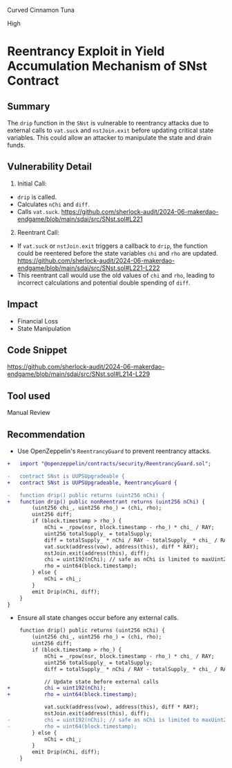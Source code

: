 Curved Cinnamon Tuna

High

# Reentrancy Exploit in Yield Accumulation Mechanism of SNst Contract

## Summary
The `drip` function in the `SNst` is vulnerable to reentrancy attacks due to external calls to `vat.suck` and `nstJoin.exit` before updating critical state variables. This could allow an attacker to manipulate the state and drain funds.

## Vulnerability Detail
1. Initial Call:
- `drip` is called.
- Calculates `nChi` and `diff`.
- Calls `vat.suck`.
https://github.com/sherlock-audit/2024-06-makerdao-endgame/blob/main/sdai/src/SNst.sol#L221
2. Reentrant Call:
- If `vat.suck` or `nstJoin.exit` triggers a callback to `drip`, the function could be reentered before the state variables `chi` and `rho` are updated.
https://github.com/sherlock-audit/2024-06-makerdao-endgame/blob/main/sdai/src/SNst.sol#L221-L222
- This reentrant call would use the old values of `chi` and `rho`, leading to incorrect calculations and potential double spending of `diff`.

## Impact
- Financial Loss
- State Manipulation

## Code Snippet
https://github.com/sherlock-audit/2024-06-makerdao-endgame/blob/main/sdai/src/SNst.sol#L214-L229

## Tool used

Manual Review

## Recommendation
- Use OpenZeppelin's `ReentrancyGuard` to prevent reentrancy attacks.
```diff
+   import "@openzeppelin/contracts/security/ReentrancyGuard.sol";

-   contract SNst is UUPSUpgradeable {
+   contract SNst is UUPSUpgradeable, ReentrancyGuard {

-   function drip() public returns (uint256 nChi) {
+   function drip() public nonReentrant returns (uint256 nChi) {
        (uint256 chi_, uint256 rho_) = (chi, rho);
        uint256 diff;
        if (block.timestamp > rho_) {
            nChi = _rpow(nsr, block.timestamp - rho_) * chi_ / RAY;
            uint256 totalSupply_ = totalSupply;
            diff = totalSupply_ * nChi / RAY - totalSupply_ * chi_ / RAY;
            vat.suck(address(vow), address(this), diff * RAY);
            nstJoin.exit(address(this), diff);
            chi = uint192(nChi); // safe as nChi is limited to maxUint256/RAY (which is < maxUint192)
            rho = uint64(block.timestamp);
        } else {
            nChi = chi_;
        }
        emit Drip(nChi, diff);
    }
}
```
- Ensure all state changes occur before any external calls.
```diff
    function drip() public returns (uint256 nChi) {
        (uint256 chi_, uint256 rho_) = (chi, rho);
        uint256 diff;
        if (block.timestamp > rho_) {
            nChi = _rpow(nsr, block.timestamp - rho_) * chi_ / RAY;
            uint256 totalSupply_ = totalSupply;
            diff = totalSupply_ * nChi / RAY - totalSupply_ * chi_ / RAY;

            // Update state before external calls
+           chi = uint192(nChi);
+           rho = uint64(block.timestamp);

            vat.suck(address(vow), address(this), diff * RAY);
            nstJoin.exit(address(this), diff);
-           chi = uint192(nChi); // safe as nChi is limited to maxUint256/RAY (which is < maxUint192)
-           rho = uint64(block.timestamp);
        } else {
            nChi = chi_;
        }
        emit Drip(nChi, diff);
    }
```